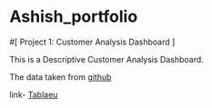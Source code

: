 # Ashish_portfolio
#[ Project 1: Customer Analysis Dashboard ]

This is a Descriptive Customer Analysis Dashboard.

The data taken from [github](https://github.com/stanley-george-joseph/Customer-Analysis-Tableau)

link- [Tablaeu](https://public.tableau.com/app/profile/ashish.kumar7751/viz/CustomerAnalysis_16844368151170/Dashboard1)
